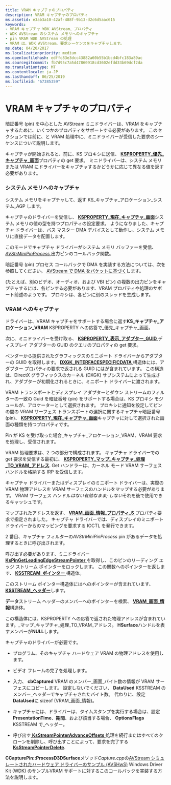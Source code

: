 ```yaml
---
title: VRAM キャプチャのプロパティ
description: VRAM キャプチャのプロパティ
ms.assetid: e3ab3a10-42af-488f-9b13-d2c6d5aac615
keywords:
- VRAM キャプチャ WDK AVStream、プロパティ
- WDK AVStream のシステム メモリへのキャプチャ
- pin VRAM WDK AVStream の処理
- VRAM は、WDK AVStream、要求シーケンスをキャプチャします。
ms.date: 04/20/2017
ms.localizationpriority: medium
ms.openlocfilehash: edffc83e3dcc43882a60b55b1bcd4bfc183a89ac
ms.sourcegitcommit: fb7d95c7a5d47860918cd3602efdd33b69dcf2da
ms.translationtype: MT
ms.contentlocale: ja-JP
ms.lasthandoff: 06/25/2019
ms.locfileid: "67385359"
---
```

# <a name="vram-capture-properties"></a>VRAM キャプチャのプロパティ


暗証番号 (pin) を中心とした AVStream ミニドライバーは、VRAM をキャプチャするために、いくつかのプロパティをサポートする必要があります。 このセクションでは前に、と VRAM 処理中に、ミニドライバーが受信した要求のシーケンスについて説明します。

キャプチャが開始されると、前に、KS プロキシに送信、 [ **KSPROPERTY\_優先\_キャプチャ\_画面**](https://docs.microsoft.com/windows-hardware/drivers/stream/ksproperty-preferred-capture-surface)プロパティの get 要求。 ミニドライバーは、システム メモリまたは VRAM にドライバーをキャプチャするかどうかに応じて異なる値を返す必要があります。

### <a name="capturing-to-system-memory"></a>システム メモリへのキャプチャ

システム メモリをキャプチャして、返す KS\_キャプチャ\_アロケーション\_システム\_AGP します。

キャプチャのドライバーを受信し、 [ **KSPROPERTY\_現在\_キャプチャ\_画面**](https://docs.microsoft.com/windows-hardware/drivers/stream/ksproperty-current-capture-surface)システム メモリの値の型を持つプロパティの設定要求。 ようになりました、キャプチャ ドライバーは、バス マスター DMA デバイスとして動作し、システム メモリに直接データを配置します。

このモードでキャプチャ ドライバーがシステム メモリ バッファーを受信、 [ *AVStrMiniPinProcess* ](https://docs.microsoft.com/windows-hardware/drivers/ddi/content/ks/nc-ks-pfnkspin)出力ピンのコールバック関数。

暗証番号 (pin) プロセス コールバックで DMA を実装する方法については、次を参照してください。 [AVStream で DMA をパケットに基づく](packet-based-dma-in-avstream.md)します。

(たとえば、別のビデオ、オーディオ、および VBI ピン) の複数の出力ピンをキャプチャするには、各ピンする必要があります、VRAM プロパティや処理のサポート前述のようです。 プロキシは、各ピンに別のスレッドを生成します。

### <a name="capturing-to-vram"></a>VRAM へのキャプチャ

ドライバーは、VRAM キャプチャをサポートする場合に返す**KS\_キャプチャ\_アロケーション\_VRAM** KSPROPERTY への応答で\_優先\_キャプチャ\_画面。

次に、ミニドライバーを受け取る、 [ **KSPROPERTY\_表示\_アダプター\_GUID** ](https://docs.microsoft.com/windows-hardware/drivers/stream/ksproperty-display-adapter-guid)ディスプレイ アダプターの GUID のクエリのプロパティの get 要求。

ベンダーから提供されたグラフィックスのミニポート ドライバーからアダプターの GUID を取得します。 [ **DXGK\_INTERFACESPECIFICDATA** ](https://docs.microsoft.com/windows-hardware/drivers/display/dxgk-interfacespecificdata)構造体には、アダプター プロパティの要求で返される GUID にはが含まれています。 この構造は、DirectX グラフィックスのカーネル (DXGK) サブシステムによって生成され、アダプターが初期化されるときに、ミニポート ドライバーに渡されます。

VRAM トランスポートとディスプレイ アダプターとダウン ストリームのフィルターの一致の Guid を暗証番号 (pin) をサポートする場合は、KS プロキシ モジュールが、アロケーターとして選択されます。 プロキシに通知を設定してピンの間の VRAM サーフェス トランスポートの選択に関するキャプチャ暗証番号 (pin)、 [ **KSPROPERTY\_現在\_キャプチャ\_画面**](https://docs.microsoft.com/windows-hardware/drivers/stream/ksproperty-current-capture-surface)キャプチャに対して選択された画面の種類を持つプロパティです。

Pin が KS を受け取った場合\_キャプチャ\_アロケーション\_VRAM、VRAM 要求を処理し、受信されます。

VRAM 処理要求は、2 つの部分で構成されます。 キャプチャ ドライバーでの get 要求を受信する最初に、 [ **KSPROPERTY\_マップ\_キャプチャ\_処理\_TO\_VRAM\_アドレス**](https://docs.microsoft.com/windows-hardware/drivers/stream/ksproperty-map-capture-handle-to-vram-address). Get ハンドラーは、カーネル モード VRAM サーフェス ハンドルを格納する IRP を受信します。

キャプチャ ドライバーまたはディスプレイのミニポート ドライバーは、実際の VRAM 物理アドレスを VRAM サーフェスのハンドルをマップする必要があります。 VRAM サーフェス ハンドル*はない有効なまま; しない*それを後で使用できるキャッシュです。

マップされたアドレスを返す、 [ **VRAM\_画面\_情報\_プロパティ\_S** ](https://docs.microsoft.com/windows-hardware/drivers/ddi/content/ksmedia/ns-ksmedia-vram_surface_info_property_s)プロパティ要求で指定されました。 キャプチャ ドライバーでは、ディスプレイのミニポート ドライバーからのマッピングを要求する IOCTL を発行できます。

2 番目、キャプチャ フィルターの*AVStrMiniPinProcess* pin があるデータを処理するときに呼び出されます。

呼び出す必要があります、ミニドライバー [ **KsPinGetLeadingEdgeStreamPointer** ](https://docs.microsoft.com/windows-hardware/drivers/ddi/content/ks/nf-ks-kspingetleadingedgestreampointer)を取得し、このピンのリーディング エッジ ストリーム ポインターをロックします。 この関数へのポインターを返します、 [ **KSSTREAM\_ポインター** ](https://docs.microsoft.com/windows-hardware/drivers/ddi/content/ks/ns-ks-_ksstream_pointer)構造体。

このストリーム ポインター構造体にはへのポインターが含まれています、 [ **KSSTREAM\_ヘッダー**](https://docs.microsoft.com/windows-hardware/drivers/ddi/content/ks/ns-ks-ksstream_header)します。

**データ**ストリーム ヘッダーのメンバーへのポインターを検索、 [ **VRAM\_画面\_情報**](https://docs.microsoft.com/windows-hardware/drivers/ddi/content/ksmedia/ns-ksmedia-vram_surface_info)構造体。

この構造体には、KSPROPERTY への応答で返された物理アドレスが含まれています。\_マップ\_キャプチャ\_処理\_TO\_VRAM\_アドレス。 **HSurface**ハンドルを表すメンバーが**NULL**します。

キャプチャのドライバーが必要です。

-   プログラム、そのキャプチャ ハードウェア VRAM の物理アドレスを使用します。

-   ビデオ フレームの完了を処理します。

-   入力、 **cbCaptured** VRAM のメンバー\_画面\_バイト数の情報が VRAM サーフェスにコピーします。 設定しないでください、 **DataUsed** KSSTREAM のメンバー\_ヘッダーでキャプチャされたバイト数。 代わりに、設定**DataUsed**に sizeof (VRAM\_画面\_情報)。

-   キャプチャには、ドライバーは、タイムスタンプを実行する場合は、設定**PresentationTime**、**期間**、および該当する場合、 **OptionsFlags** KSSTREAM で\_ヘッダー。

-   呼び出す[ **KsStreamPointerAdvanceOffsets** ](https://docs.microsoft.com/windows-hardware/drivers/ddi/content/ks/nf-ks-ksstreampointeradvanceoffsets)処理を続行またはすべてのクローンを削除し、呼び出すことによって、要求を完了する[ **KsStreamPointerDelete**](https://docs.microsoft.com/windows-hardware/drivers/ddi/content/ks/nf-ks-ksstreampointerdelete).

**CCapturePin::ProcessD3DSurface**メソッド*Capture.cpp*の[AVStream シミュレートされたハードウェア ドライバーのサンプル (AVSHwS)](https://go.microsoft.com/fwlink/p/?linkid=256083) Windows Driver Kit (WDK) のサンプルVRAM サポートに対するこのコールバックを実装する方法を説明します。

 

 




